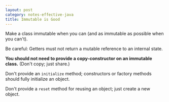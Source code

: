 ```yaml
---
layout: post
category: notes-effective-java
title: Immutable is Good
---
```


Make a class immutable when you can
(and as immutable as possible when you can't).

Be careful:
Getters must not return a mutable reference to an internal state.

**You should not need to provide a copy-constructor on an immutable class.**
(Don't copy; just share.)

Don't provide an `initialize` method;
constructors or factory methods should fully initialize an object.

Don't provide a `reset` method for reusing an object;
just create a new object.
